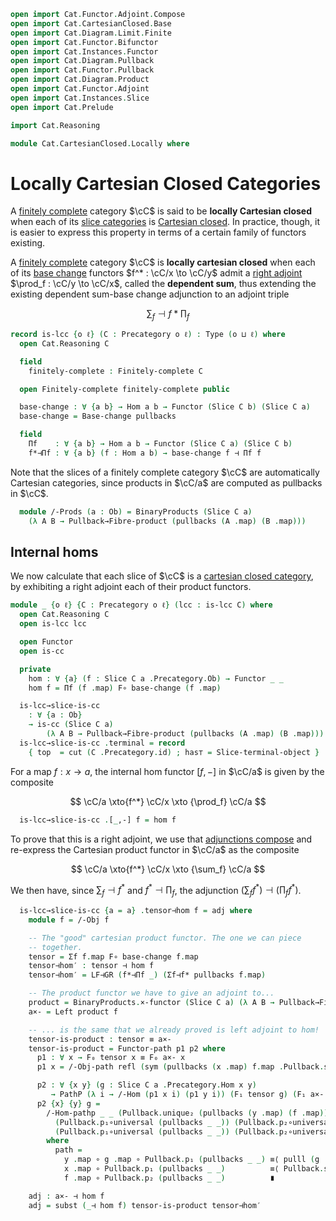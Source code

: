 ```agda
open import Cat.Functor.Adjoint.Compose
open import Cat.CartesianClosed.Base
open import Cat.Diagram.Limit.Finite
open import Cat.Functor.Bifunctor
open import Cat.Instances.Functor
open import Cat.Diagram.Pullback
open import Cat.Functor.Pullback
open import Cat.Diagram.Product
open import Cat.Functor.Adjoint
open import Cat.Instances.Slice
open import Cat.Prelude

import Cat.Reasoning

module Cat.CartesianClosed.Locally where
```

<!--
```agda
open /-Obj
open /-Hom
```
-->

# Locally Cartesian Closed Categories

A [finitely complete] category $\cC$ is said to be **locally
Cartesian closed** when each of its [slice categories] is [Cartesian
closed]. In practice, though, it is easier to express this property in
terms of a certain family of functors existing.

[finitely complete]: Cat.Diagram.Limit.Finite.html
[slice categories]: Cat.Instances.Slice.html
[Cartesian closed]: Cat.CartesianClosed.Base.html

A [finitely complete] category $\cC$ is **locally cartesian closed**
when each of its [base change] functors $f^* : \cC/x \to \cC/y$
admit a [right adjoint] $\prod_f : \cC/y \to \cC/x$, called the
**dependent sum**, thus extending the existing dependent sum-base change
adjunction to an adjoint triple

$$
\textstyle\sum_f \dashv f* \textstyle\prod_f
$$

[right adjoint]: Cat.Functor.Adjoint.html
[base change]: Cat.Functor.Pullback.html

```agda
record is-lcc {o ℓ} (C : Precategory o ℓ) : Type (o ⊔ ℓ) where
  open Cat.Reasoning C

  field
    finitely-complete : Finitely-complete C

  open Finitely-complete finitely-complete public

  base-change : ∀ {a b} → Hom a b → Functor (Slice C b) (Slice C a)
  base-change = Base-change pullbacks

  field
    Πf    : ∀ {a b} → Hom a b → Functor (Slice C a) (Slice C b)
    f*⊣Πf : ∀ {a b} (f : Hom a b) → base-change f ⊣ Πf f
```

Note that the slices of a finitely complete category $\cC$ are
automatically Cartesian categories, since products in $\cC/a$ are
computed as pullbacks in $\cC$.

```agda
  module /-Prods (a : Ob) = BinaryProducts (Slice C a)
    (λ A B → Pullback→Fibre-product (pullbacks (A .map) (B .map)))
```

## Internal homs

We now calculate that each slice of $\cC$ is a [cartesian closed
category], by exhibiting a right adjoint each of their product functors.

[cartesian closed category]: Cat.CartesianClosed.Base.html

```agda
module _ {o ℓ} {C : Precategory o ℓ} (lcc : is-lcc C) where
  open Cat.Reasoning C
  open is-lcc lcc

  open Functor
  open is-cc

  private
    hom : ∀ {a} (f : Slice C a .Precategory.Ob) → Functor _ _
    hom f = Πf (f .map) F∘ base-change (f .map)

  is-lcc→slice-is-cc
    : ∀ {a : Ob}
    → is-cc (Slice C a)
        (λ A B → Pullback→Fibre-product (pullbacks (A .map) (B .map)))
  is-lcc→slice-is-cc .terminal = record
    { top  = cut (C .Precategory.id) ; has⊤ = Slice-terminal-object }
```

For a map $f : x \to a$, the internal hom functor $[f,-]$ in $\cC/a$
is given by the composite

$$
\cC/a \xto{f^*} \cC/x \xto {\prod_f} \cC/a
$$

```agda
  is-lcc→slice-is-cc .[_,-] f = hom f
```

To prove that this is a right adjoint, we use that [adjunctions compose]
and re-express the Cartesian product functor in $\cC/a$ as the
composite

$$
\cC/a \xto{f^*} \cC/x \xto {\sum_f} \cC/a
$$

We then have, since $\sum_f \dashv f^*$ and $f^* \dashv \prod_f$, the
adjunction $(\sum_f f^*) \dashv (\prod_f f^*)$.

[adjunctions compose]: Cat.Functor.Adjoint.Compose.html

```agda
  is-lcc→slice-is-cc {a = a} .tensor⊣hom f = adj where
    module f = /-Obj f

    -- The "good" cartesian product functor. The one we can piece
    -- together.
    tensor = Σf f.map F∘ base-change f.map
    tensor⊣hom′ : tensor ⊣ hom f
    tensor⊣hom′ = LF⊣GR (f*⊣Πf _) (Σf⊣f* pullbacks f.map)

    -- The product functor we have to give an adjoint to...
    product = BinaryProducts.×-functor (Slice C a) (λ A B → Pullback→Fibre-product (pullbacks (A .map) (B .map)))
    a×- = Left product f

    -- ... is the same that we already proved is left adjoint to hom!
    tensor-is-product : tensor ≡ a×-
    tensor-is-product = Functor-path p1 p2 where
      p1 : ∀ x → F₀ tensor x ≡ F₀ a×- x
      p1 x = /-Obj-path refl (sym (pullbacks (x .map) f.map .Pullback.square))

      p2 : ∀ {x y} (g : Slice C a .Precategory.Hom x y)
         → PathP (λ i → /-Hom (p1 x i) (p1 y i)) (F₁ tensor g) (F₁ a×- g)
      p2 {x} {y} g =
        /-Hom-pathp _ _ (Pullback.unique₂ (pullbacks (y .map) (f .map)) {p = path}
          (Pullback.p₁∘universal (pullbacks _ _)) (Pullback.p₂∘universal (pullbacks _ _))
          (Pullback.p₁∘universal (pullbacks _ _)) (Pullback.p₂∘universal (pullbacks _ _) ∙ idl _))
        where
          path =
            y .map ∘ g .map ∘ Pullback.p₁ (pullbacks _ _) ≡⟨ pulll (g .commutes) ⟩
            x .map ∘ Pullback.p₁ (pullbacks _ _)          ≡⟨ Pullback.square (pullbacks _ _) ⟩
            f .map ∘ Pullback.p₂ (pullbacks _ _)          ∎

    adj : a×- ⊣ hom f
    adj = subst (_⊣ hom f) tensor-is-product tensor⊣hom′
```
